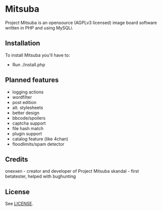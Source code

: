 Mitsuba
=======

Project Mitsuba is an opensource (AGPLv3 licensed) image board software written in PHP and using MySQLi.

Installation
------------

To install Mitsuba you'll have to:
* Run ./install.php

Planned features
----------------

* logging actions
* wordfilter
* post edition
* alt. stylesheets
* better design
* bbcode/spoilers
* captcha support
* file hash match
* plugin support
* catalog feature (like 4chan)
* floodlimits/spam detector

Credits
-------
onexxen - creator and developer of Project Mitsuba
skandal - first betatester, helped with bughunting

License
--------
See [LICENSE](https://github.com/MitsubaBBS/Mitsuba/blob/master/LICENSE).